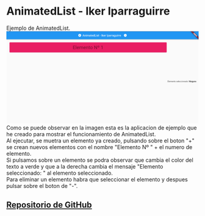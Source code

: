 # AnimatedList - Iker Iparraguirre

Ejemplo de AnimatedList.
![](demo.PNG)
Como se puede observar en la imagen esta es la aplicacion de ejemplo que he creado para mostrar el funcionamiento de AnimatedList. <br>
Al ejecutar, se muetra un elemento ya creado, pulsando sobre el boton "+" se crean nuevos elementos con el nombre "Elemento Nº " + el numero de elemento. <br>
Si pulsamos sobre un elemento se podra observar que cambia el color del texto a verde y que a la derecha cambia el mensaje "Elemento seleccionado: " al elemento seleccionado. <br>
Para eliminar un elemento habra que seleccionar el elemento y despues pulsar sobre el boton de "-".
## [Repositorio de GitHub](https://github.com/ikeriparraguirre/widget_AnimatedList)

